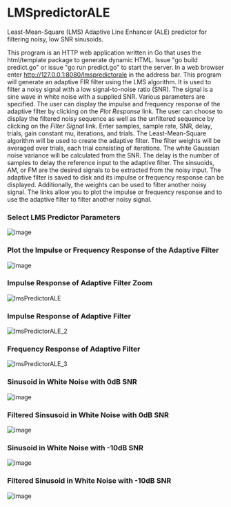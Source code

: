 # LMSpredictorALE
Least-Mean-Square (LMS) Adaptive Line Enhancer (ALE) predictor for filtering noisy, low SNR sinusoids.

This program is an HTTP web application written in Go that uses the html/template package to generate dynamic HTML.  Issue "go build predict.go" or issue "go run predict.go" to start the server. In a web browser enter http://127.0.0.1:8080/lmspredictorale in the address bar. This program will generate an adaptive FIR filter using the LMS algorithm.  It is used to filter a noisy signal with a low signal-to-noise ratio (SNR).  The signal is a sine wave in white noise with a supplied SNR.  Various parameters are specified.  The user can display the impulse and frequency response of the adaptive filter by clicking on the <i>Plot Response</i> link. The user can choose to display the filtered noisy sequence as well as the unfiltered sequence by clicking on the <i>Filter Signal</i> link.  Enter samples, sample rate, SNR, delay, trials, gain constant mu, iterations, and trials. The Least-Mean-Square algorithm will be used to create the adaptive filter. The filter weights will be averaged over trials, each trial consisting of iterations. The white Gaussian noise variance will be calculated from the SNR. The delay is the number of samples to delay the reference input to the adaptive filter. The sinsuoids, AM, or FM are the desired signals to be extracted from the noisy input. The adaptive filter is saved to disk and its impulse or frequency response can be displayed. Additionally, the weights can be used to filter another noisy signal. The links allow you to plot the impulse or frequency response and to use the adaptive filter to filter another noisy signal.

<h3>Select LMS Predictor Parameters</h3>

![image](https://github.com/thomasteplick/LMSpredictorALE/assets/117768679/7e56216c-3ce1-4aa3-898f-c4daf1e4ce85)

<h3>Plot the Impulse or Frequency Response of the Adaptive Filter</h3>

![image](https://github.com/thomasteplick/LMSpredictorALE/assets/117768679/eeb6f6d1-dc90-4786-acb3-abb17314965c)

<h3>Impulse Response of Adaptive Filter Zoom</h3>

![lmsPredictorALE](https://github.com/thomasteplick/LMSpredictorALE/assets/117768679/25d28746-42cf-454d-8f52-ab119ad5d915)

<h3>Impulse Response of Adaptive Filter</h3>

![lmsPredictorALE_2](https://github.com/thomasteplick/LMSpredictorALE/assets/117768679/9b10adcc-ff1a-4c82-aad9-46b144abc763)

<h3>Frequency Response of Adaptive Filter</h3>

![lmsPredictorALE_3](https://github.com/thomasteplick/LMSpredictorALE/assets/117768679/de5e0d70-7712-4e4a-8a87-f6aae54e14b5)

<h3>Sinusoid in White Noise with 0dB SNR</h3>

![image](https://github.com/thomasteplick/LMSpredictorALE/assets/117768679/0f900b39-1f9a-4b8a-802b-4908384c84a2)

<h3>Filtered Sinsusoid in White Noise with 0dB SNR</h3>

![image](https://github.com/thomasteplick/LMSpredictorALE/assets/117768679/94dc8188-0c82-4804-82c0-414a3a0e203b)

<h3>Sinusoid in White Noise with -10dB SNR</h3>

![image](https://github.com/thomasteplick/LMSpredictorALE/assets/117768679/e474d9ba-f5e7-40ee-a67e-9c3ab818068d)

<h3>Filtered Sinusoid in White Noise with -10dB SNR</h3>

![image](https://github.com/thomasteplick/LMSpredictorALE/assets/117768679/e3e12d41-8a14-41f8-943f-bec82ba6f668)



